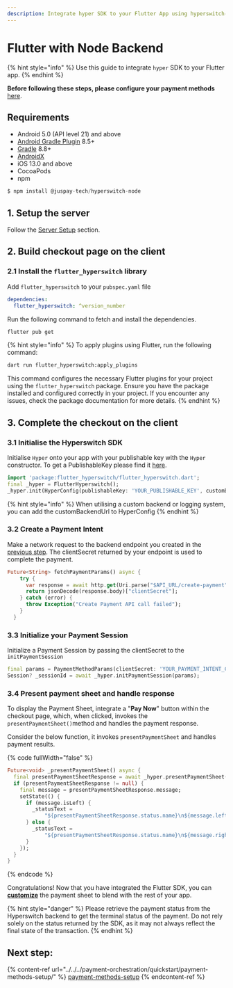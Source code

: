 ```yaml
---
description: Integrate hyper SDK to your Flutter App using hyperswitch-node
---
```


# Flutter with Node Backend



{% hint style="info" %}
Use this guide to integrate `hyper` SDK to your Flutter app.&#x20;
{% endhint %}

**Before following these steps, please configure your payment methods** [here](../../../payment-orchestration/quickstart/payment-methods-setup/cards.md).

## Requirements

* Android 5.0 (API level 21) and above
* [Android Gradle Plugin](https://developer.android.com/studio/releases/gradle-plugin) 8.5+
* [Gradle](https://gradle.org/releases/) 8.8+
* [AndroidX](https://developer.android.com/jetpack/androidx/)
* iOS 13.0 and above
* CocoaPods
* npm

```js
$ npm install @juspay-tech/hyperswitch-node
```

## 1. Setup the server

Follow the [Server Setup](../web/server-setup.md) section.

## 2. Build checkout page on the client

### 2.1 Install the `flutter_hyperswitch` library

Add `flutter_hyperswitch` to your `pubspec.yaml` file

```yaml
dependencies:
  flutter_hyperswitch: ^version_number
```

Run the following command to fetch and install the dependencies.

```sh
flutter pub get
```

{% hint style="info" %}
To apply plugins using Flutter, run the following command:

```sh
dart run flutter_hyperswitch:apply_plugins
```

This command configures the necessary Flutter plugins for your project using the `flutter_hyperswitch` package. Ensure you have the package installed and configured correctly in your project. If you encounter any issues, check the package documentation for more details.
{% endhint %}

## 3. Complete the checkout on the client

### 3.1 Initialise the Hyperswitch SDK

Initialise `Hyper` onto your app with your publishable key with the `Hyper` constructor. To get a PublishableKey please find it [here](https://app.hyperswitch.io/developers).

```dart
import 'package:flutter_hyperswitch/flutter_hyperswitch.dart';
final _hyper = FlutterHyperswitch();
_hyper.init(HyperConfig(publishableKey: 'YOUR_PUBLISHABLE_KEY', customBackendUrl: 'YOUR_CUSTOM_BACKEND_URL'));
```

{% hint style="info" %}
When utilising a custom backend or logging system, you can add the customBackendUrl to HyperConfig
{% endhint %}

### 3.2  Create a Payment Intent

Make a network request to the backend endpoint you created in the [previous step](react-native-with-node-backend.md#id-1.2-create-a-payment). The clientSecret returned by your endpoint is used to complete the payment.

```dart
Future<String> fetchPaymentParams() async {
    try {
      var response = await http.get(Uri.parse("$API_URL/create-payment"),
      return jsonDecode(response.body)["clientSecret"];
    } catch (error) {
      throw Exception("Create Payment API call failed");
    }
  }
```

### 3.3 Initialize your Payment Session

Initialize a Payment Session by passing the clientSecret to the `initPaymentSession`

```dart
final params = PaymentMethodParams(clientSecret: 'YOUR_PAYMENT_INTENT_CLIENT_SECRET');
Session? _sessionId = await _hyper.initPaymentSession(params);
```

### 3.4 Present payment sheet and handle response

To display the Payment Sheet, integrate a "**Pay Now**" button within the checkout page, which, when clicked, invokes the `presentPaymentSheet()`method and handles the payment response.

Consider the below function, it invokes `presentPaymentSheet` and handles payment results.

{% code fullWidth="false" %}
```dart
Future<void> _presentPaymentSheet() async {
  final presentPaymentSheetResponse = await _hyper.presentPaymentSheet(_sessionId!);
  if (presentPaymentSheetResponse != null) {
    final message = presentPaymentSheetResponse.message;
    setState(() {
      if (message.isLeft) {
        _statusText =
            "${presentPaymentSheetResponse.status.name}\n${message.left!.name}";
      } else {
        _statusText =
            "${presentPaymentSheetResponse.status.name}\n${message.right}";
      }
    });
  }
}
```
{% endcode %}

Congratulations! Now that you have integrated the  Flutter SDK, you can [**customize**](customization.md) the payment sheet to blend with the rest of your app.&#x20;

{% hint style="danger" %}
Please retrieve the payment status from the Hyperswitch backend to get the terminal status of the payment. Do not rely solely on the status returned by the SDK, as it may not always reflect the final state of the transaction.
{% endhint %}

## Next step:

{% content-ref url="../../../payment-orchestration/quickstart/payment-methods-setup/" %}
[payment-methods-setup](../../../payment-orchestration/quickstart/payment-methods-setup/)
{% endcontent-ref %}
